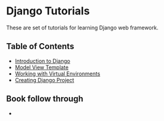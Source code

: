 # Django Tutorials

These are set of tutorials for learning Django web framework.

## Table of Contents

- [Introduction to Django](introduction/index.md)
- [Model View Template](model-view-template/index.md)
- [Working with Virtual Environments](virtual-environments/index.md)
- [Creating Django Project](creating-django-project/index.md)





## Book follow through

- 